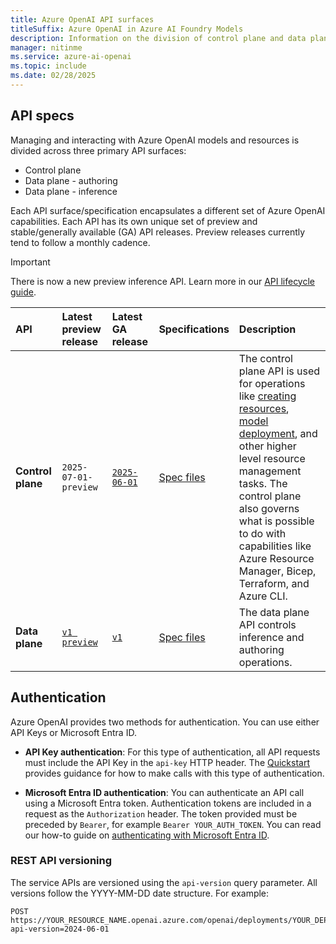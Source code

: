 ```yaml
---
title: Azure OpenAI API surfaces
titleSuffix: Azure OpenAI in Azure AI Foundry Models
description: Information on the division of control plane and data plane API surfaces
manager: nitinme
ms.service: azure-ai-openai
ms.topic: include
ms.date: 02/28/2025
---
```



## API specs

Managing and interacting with Azure OpenAI models and resources is divided across three primary API surfaces:

- Control plane
- Data plane - authoring
- Data plane - inference

Each API surface/specification encapsulates a different set of Azure OpenAI capabilities. Each API has its own unique set of preview and stable/generally available (GA) API releases. Preview releases currently tend to follow a monthly cadence.

> [!IMPORTANT]
> There is now a new preview inference API. Learn more in our [API lifecycle guide](../api-version-lifecycle.md#api-evolution).

| API | Latest preview release | Latest GA release | Specifications | Description |
|:---|:----|:----|:----|:---|
| **Control plane** | `2025-07-01-preview` | [`2025-06-01`](/rest/api/aifoundry/accountmanagement/operation-groups?view=rest-aifoundry-accountmanagement-2025-06-01) | [Spec files](https://github.com/Azure/azure-rest-api-specs/blob/main/specification/cognitiveservices/resource-manager/Microsoft.CognitiveServices/stable/2025-06-01/cognitiveservices.json) | The control plane API is used for operations like [creating resources](/rest/api/aifoundry/accountmanagement/accounts/create?view=rest-aifoundry-accountmanagement-2025-06-01&tabs=HTTP), [model deployment](/rest/api/aifoundry/accountmanagement/deployments/create-or-update?view=rest-aifoundry-accountmanagement-2025-06-01&tabs=HTTP), and other higher level resource management tasks. The control plane also governs what is possible to do with capabilities like Azure Resource Manager, Bicep, Terraform, and Azure CLI.|
| **Data plane** | [`v1 preview`](/azure/ai-foundry/openai/reference-preview-latest) | [`v1`](/azure/ai-foundry/openai/latest) | [Spec files](https://github.com/Azure/azure-rest-api-specs/tree/main/specification/ai/data-plane/OpenAI.v1) | The data plane API controls inference and authoring operations.  |


## Authentication

Azure OpenAI provides two methods for authentication. You can use  either API Keys or Microsoft Entra ID.

- **API Key authentication**: For this type of authentication, all API requests must include the API Key in the ```api-key``` HTTP header. The [Quickstart](../chatgpt-quickstart.md) provides guidance for how to make calls with this type of authentication.

- **Microsoft Entra ID authentication**: You can authenticate an API call using a Microsoft Entra token. Authentication tokens are included in a request as the ```Authorization``` header. The token provided must be preceded by ```Bearer```, for example ```Bearer YOUR_AUTH_TOKEN```. You can read our how-to guide on [authenticating with Microsoft Entra ID](../how-to/managed-identity.md).

### REST API versioning

The service APIs are versioned using the ```api-version``` query parameter. All versions follow the YYYY-MM-DD date structure. For example:

```http
POST https://YOUR_RESOURCE_NAME.openai.azure.com/openai/deployments/YOUR_DEPLOYMENT_NAME/chat/completions?api-version=2024-06-01
```